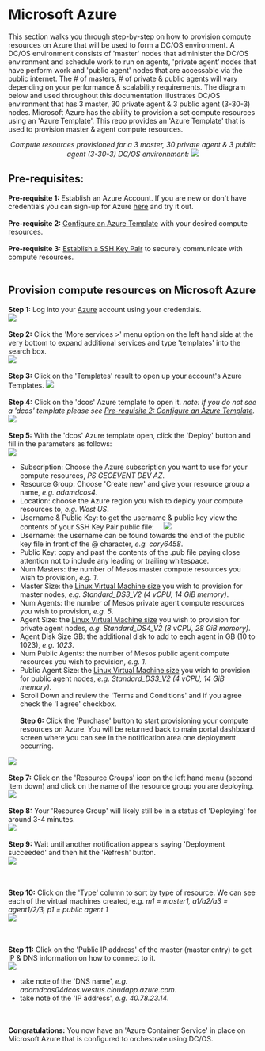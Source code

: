 # Microsoft Azure
This section walks you through step-by-step on how to provision compute resources on Azure that will be used to form a DC/OS environment.  A DC/OS environment consists of 'master' nodes that administer the DC/OS environment and schedule work to run on agents, 'private agent' nodes that have perform work and 'public agent' nodes that are accessable via the public internet.  The # of masters, # of private & public agents will vary depending on your performance & scalability requirements.  The diagram below and used throughout this documentation illustrates DC/OS environment that has 3 master, 30 private agent & 3 public agent (3-30-3) nodes.  Microsoft Azure has the ability to provision a set compute resources using an 'Azure Template'.  This repo provides an 'Azure Template' that is used to provision master & agent compute resources.<br>
<div align="center">
<i>Compute resources provisioned for a 3 master, 30 private agent & 3 public agent (3-30-3) DC/OS environnment:</i>
<img src="00.jpg"/>
</div>

## Pre-requisites:
<b>Pre-requisite 1:</b> Establish an Azure Account. If you are new or don't have credentials you can sign-up for Azure <a href="https://azure.microsoft.com/en-us/free/">here</a> and try it out.
<br><br><b>Pre-requisite 2:</b> [Configure an Azure Template](template/README.md) with your desired compute resources.
<br><br><b>Pre-requisite 3:</b> [Establish a SSH Key Pair](ssh/README.md) to securely communicate with compute resources.
<br><br>

## Provision compute resources on Microsoft Azure
<b>Step 1:</b> Log into your [Azure](http://portal.azure.com) account using your credentials.<br>
<img src="01.png">
<br><br><b>Step 2:</b> Click the 'More services >' menu option on the left hand side at the very bottom to expand additional services and type 'templates' into the search box.<br>
<img src="02.png">
<br><br><b>Step 3:</b> Click on the 'Templates' result to open up your account's Azure Templates.
<img src="03.png">
<br><br><b>Step 4:</b> Click on the 'dcos' Azure template to open it. <i>note: If you do not see a 'dcos' template please see [Pre-requisite 2: Configure an Azure Template](template/README.md).</i><br>
<img src="04.png">
<br><br><b>Step 5:</b> With the 'dcos' Azure template open, click the 'Deploy' button and fill in the parameters as follows:<br>
<img src="05.png">
- Subscription: Choose the Azure subscription you want to use for your compute resources, <i>PS GEOEVENT DEV AZ</i>.
- Resource Group: Choose 'Create new' and give your resource group a name, <i>e.g. adamdcos4</i>.
- Location: choose the Azure region you wish to deploy your compute resources to, <i>e.g. West US</i>.
- Username & Public Key: to get the username & public key view the contents of your SSH Key Pair public file:
&nbsp;&nbsp;&nbsp;&nbsp;<img src="06.png">
- Username: the username can be found towards the end of the public key file in front of the @ character, <i>e.g. cory6458</i>.
- Public Key: copy and past the contents of the .pub file paying close attention not to include any leading or trailing whitespace.
- Num Masters: the number of Mesos master compute resources you wish to provision, <i>e.g. 1</i>.
- Master Size: the [Linux Virtual Machine size](https://docs.microsoft.com/en-us/azure/virtual-machines/linux/sizes) you wish to provision for master nodes, <i>e.g. Standard_DS3_V2 (4 vCPU, 14 GiB memory)</i>.
- Num Agents: the number of Mesos private agent compute resources you wish to provision, <i>e.g. 5</i>.
- Agent Size: the [Linux Virtual Machine size](https://docs.microsoft.com/en-us/azure/virtual-machines/linux/sizes) you wish to provision for private agent nodes, <i>e.g. Standard_DS4_V2 (8 vCPU, 28 GiB memory)</i>.
- Agent Disk Size GB: the additional disk to add to each agent in GB (10 to 1023), <i>e.g. 1023</i>.
- Num Public Agents: the number of Mesos public agent compute resources you wish to provision, <i>e.g. 1</i>.
- Public Agent Size: the [Linux Virtual Machine size](https://docs.microsoft.com/en-us/azure/virtual-machines/linux/sizes) you wish to provision for public agent nodes, <i>e.g. Standard_DS3_V2 (4 vCPU, 14 GiB memory)</i>.
- Scroll Down and review the 'Terms and Conditions' and if you agree check the 'I agree' checkbox.
<br><br><b>Step 6:</b> Click the 'Purchase' button to start provisioning your compute resources on Azure.  You will be returned back to main portal dashboard screen where you can see in the notification area one deployment occurring.<br>
<img src="07.png">
<br><br><b>Step 7:</b> Click on the 'Resource Groups' icon on the left hand menu (second item down) and click on the name of the resource group you are deploying.<br>
<img src="08.png">
<br><br><b>Step 8:</b> Your 'Resource Group' will likely still be in a status of 'Deploying' for around 3-4 minutes.<br>
<img src="09.png">
<br><br><b>Step 9:</b> Wait until another notification appears saying 'Deployment succeeded' and then hit the 'Refresh' button.<br>
<img src="10.png">

<br><br><b>Step 10:</b> Click on the 'Type' column to sort by type of resource. We can see each of the virtual machines created, e.g. <i>m1 = master1, a1/a2/a3 = agent1/2/3, p1 = public agent 1</i><br>
<img src="11.png">

<br><br><b>Step 11:</b> Click on the 'Public IP address' of the master (master entry) to get IP & DNS information on how to connect to it.<br>
<img src="12.png">
- take note of the 'DNS name', <i>e.g. adamdcos04dcos.westus.cloudapp.azure.com</i>.
- take note of the 'IP address', <i>e.g. 40.78.23.14</i>.

<br><br><b>Congratulations:</b> You now have an 'Azure Container Service' in place on Microsoft Azure that is configured to orchestrate using DC/OS.
